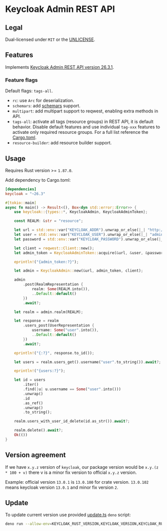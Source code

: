 # Keycloak Admin REST API

## Legal

Dual-licensed under `MIT` or the [UNLICENSE](http://unlicense.org/).

## Features

Implements [Keycloak Admin REST API version 26.3.1](https://www.keycloak.org/docs-api/26.3.1/rest-api/index.html).

### Feature flags

Default flags: `tags-all`.

- `rc`: use `Arc` for deserialization.
- `schemars`: add [schemars](https://crates.io/crates/schemars) support.
- `multipart`: add multipart support to reqwest, enabling extra methods in API.
- `tags-all`: activate all tags (resource groups) in REST API, it is default behavior. Disable default features and use individual `tag-xxx` features to activate only required resource groups. For a full list reference the [Cargo.toml](Cargo.toml).
- `resource-builder`: add resource builder support.

## Usage

Requires Rust version >= `1.87.0`.

Add dependency to Cargo.toml:

```toml
[dependencies]
keycloak = "~26.3"
```

```rust
#[tokio::main]
async fn main() -> Result<(), Box<dyn std::error::Error>> {
    use keycloak::{types::*, KeycloakAdmin, KeycloakAdminToken};

    const REALM: &str = "resource";

    let url = std::env::var("KEYCLOAK_ADDR").unwrap_or_else(|_| "http://localhost:8080".into());
    let user = std::env::var("KEYCLOAK_USER").unwrap_or_else(|_| "admin".into());
    let password = std::env::var("KEYCLOAK_PASSWORD").unwrap_or_else(|_| "password".into());

    let client = reqwest::Client::new();
    let admin_token = KeycloakAdminToken::acquire(&url, &user, &password, &client).await?;

    eprintln!("{admin_token:?}");

    let admin = KeycloakAdmin::new(&url, admin_token, client);

    admin
        .post(RealmRepresentation {
            realm: Some(REALM.into()),
            ..Default::default()
        })
        .await?;

    let realm = admin.realm(REALM);

    let response = realm
        .users_post(UserRepresentation {
            username: Some("user".into()),
            ..Default::default()
        })
        .await?;

    eprintln!("{:?}", response.to_id());

    let users = realm.users_get().username("user".to_string()).await?;

    eprintln!("{users:?}");

    let id = users
        .iter()
        .find(|u| u.username == Some("user".into()))
        .unwrap()
        .id
        .as_ref()
        .unwrap()
        .to_string();

    realm.users_with_user_id_delete(id.as_str()).await?;

    realm.delete().await?;
    Ok(())
}
```

## Version agreement

If we have `x.y.z` version of `keycloak`, our package version would be `x.y.(z * 100 + v)` there v is a minor
fix version to official `x.y.z` version.

Example: official version `13.0.1` is `13.0.100` for crate version. `13.0.102` means keycloak version `13.0.1` and minor fix version `2`.

## Update

To update current version use provided [update.ts](./update.ts) `deno` script:

```sh
deno run --allow-env=KEYCLOAK_RUST_VERSION,KEYCLOAK_VERSION,KEYCLOAK_RUST_MAJOR_VERSION --allow-read=Cargo.toml --allow-write=Cargo.toml,api/openapi.json,src/types.rs,src/rest/generated_rest.rs,src/resource --allow-net=keycloak.org,www.keycloak.org --allow-run=cargo,gh,git,handlebars-magic update.ts
```
